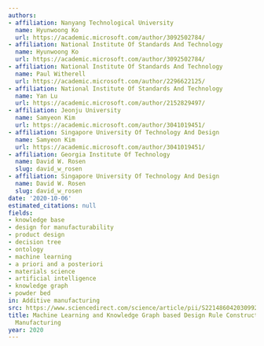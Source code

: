 ```yaml
---
authors:
- affiliation: Nanyang Technological University
  name: Hyunwoong Ko
  url: https://academic.microsoft.com/author/3092502784/
- affiliation: National Institute Of Standards And Technology
  name: Hyunwoong Ko
  url: https://academic.microsoft.com/author/3092502784/
- affiliation: National Institute Of Standards And Technology
  name: Paul Witherell
  url: https://academic.microsoft.com/author/2296622125/
- affiliation: National Institute Of Standards And Technology
  name: Yan Lu
  url: https://academic.microsoft.com/author/2152829497/
- affiliation: Jeonju University
  name: Samyeon Kim
  url: https://academic.microsoft.com/author/3041019451/
- affiliation: Singapore University Of Technology And Design
  name: Samyeon Kim
  url: https://academic.microsoft.com/author/3041019451/
- affiliation: Georgia Institute Of Technology
  name: David W. Rosen
  slug: david_w_rosen
- affiliation: Singapore University Of Technology And Design
  name: David W. Rosen
  slug: david_w_rosen
date: '2020-10-06'
estimated_citations: null
fields:
- knowledge base
- design for manufacturability
- product design
- decision tree
- ontology
- machine learning
- a priori and a posteriori
- materials science
- artificial intelligence
- knowledge graph
- powder bed
in: Additive manufacturing
src: https://www.sciencedirect.com/science/article/pii/S2214860420309921
title: Machine Learning and Knowledge Graph based Design Rule Construction for Additive
  Manufacturing
year: 2020
---
```

